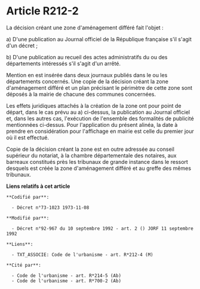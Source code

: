 # Article R212-2

La décision créant une zone d'aménagement différé fait l'objet :

a) D'une publication au Journal officiel de la République française s'il s'agit d'un décret ;

b) D'une publication au recueil des actes administratifs du ou des départements intéressés s'il s'agit d'un arrêté.

Mention en est insérée dans deux journaux publiés dans le ou les départements concernés. Une copie de la décision créant la
zone d'aménagement différé et un plan précisant le périmètre de cette zone sont déposés à la mairie de chacune des communes
concernées.

Les effets juridiques attachés à la création de la zone ont pour point de départ, dans le cas prévu au a) ci-dessus, la
publication au Journal officiel et, dans les autres cas, l'exécution de l'ensemble des formalités de publicité mentionnées
ci-dessus. Pour l'application du présent alinéa, la date à prendre en considération pour l'affichage en mairie est celle du
premier jour où il est effectué.

Copie de la décision créant la zone est en outre adressée au conseil supérieur du notariat, à la chambre départementale des
notaires, aux barreaux constitués près les tribunaux de grande instance dans le ressort desquels est créée la zone
d'aménagement différé et au greffe des mêmes tribunaux.

**Liens relatifs à cet article**

	**Codifié par**:

	  - Décret n°73-1023 1973-11-08

	**Modifié par**:

	  - Décret n°92-967 du 10 septembre 1992 - art. 2 () JORF 11 septembre 1992

	**Liens**:

	  - TXT_ASSOCIE: Code de l'urbanisme - art. R*212-4 (M)

	**Cité par**:

	  - Code de l'urbanisme - art. R*214-5 (Ab)
	  - Code de l'urbanisme - art. R*700-2 (Ab)

